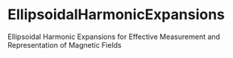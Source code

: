 # EllipsoidalHarmonicExpansions
Ellipsoidal Harmonic Expansions for Effective Measurement and Representation of Magnetic Fields
